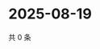 # 2025-08-19

共 0 条

<!-- BEGIN ZHIHUQUESTIONS -->
<!-- 最后更新时间 Tue Aug 19 2025 06:10:59 GMT+0800 (China Standard Time) -->

<!-- END ZHIHUQUESTIONS -->
